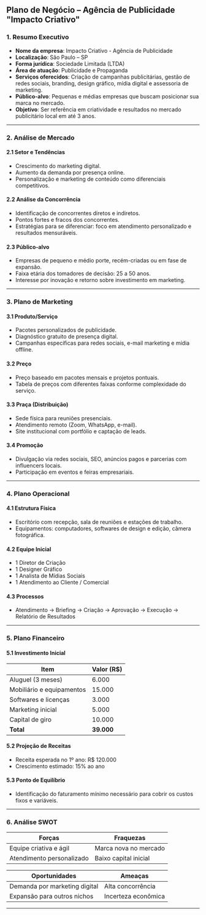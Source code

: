 ## **Plano de Negócio – Agência de Publicidade "Impacto Criativo"**

### 1. **Resumo Executivo**

* **Nome da empresa**: Impacto Criativo - Agência de Publicidade
* **Localização**: São Paulo – SP
* **Forma jurídica**: Sociedade Limitada (LTDA)
* **Área de atuação**: Publicidade e Propaganda
* **Serviços oferecidos**: Criação de campanhas publicitárias, gestão de redes sociais, branding, design gráfico, mídia digital e assessoria de marketing.
* **Público-alvo**: Pequenas e médias empresas que buscam posicionar sua marca no mercado.
* **Objetivo**: Ser referência em criatividade e resultados no mercado publicitário local em até 3 anos.

---

### 2. **Análise de Mercado**

#### 2.1 Setor e Tendências

* Crescimento do marketing digital.
* Aumento da demanda por presença online.
* Personalização e marketing de conteúdo como diferenciais competitivos.

#### 2.2 Análise da Concorrência

* Identificação de concorrentes diretos e indiretos.
* Pontos fortes e fracos dos concorrentes.
* Estratégias para se diferenciar: foco em atendimento personalizado e resultados mensuráveis.

#### 2.3 Público-alvo

* Empresas de pequeno e médio porte, recém-criadas ou em fase de expansão.
* Faixa etária dos tomadores de decisão: 25 a 50 anos.
* Interesse por inovação e retorno sobre investimento em marketing.

---

### 3. **Plano de Marketing**

#### 3.1 Produto/Serviço

* Pacotes personalizados de publicidade.
* Diagnóstico gratuito de presença digital.
* Campanhas específicas para redes sociais, e-mail marketing e mídia offline.

#### 3.2 Preço

* Preço baseado em pacotes mensais e projetos pontuais.
* Tabela de preços com diferentes faixas conforme complexidade do serviço.

#### 3.3 Praça (Distribuição)

* Sede física para reuniões presenciais.
* Atendimento remoto (Zoom, WhatsApp, e-mail).
* Site institucional com portfólio e captação de leads.

#### 3.4 Promoção

* Divulgação via redes sociais, SEO, anúncios pagos e parcerias com influencers locais.
* Participação em eventos e feiras empresariais.

---

### 4. **Plano Operacional**

#### 4.1 Estrutura Física

* Escritório com recepção, sala de reuniões e estações de trabalho.
* Equipamentos: computadores, softwares de design e edição, câmera fotográfica.

#### 4.2 Equipe Inicial

* 1 Diretor de Criação
* 1 Designer Gráfico
* 1 Analista de Mídias Sociais
* 1 Atendimento ao Cliente / Comercial

#### 4.3 Processos

* Atendimento → Briefing → Criação → Aprovação → Execução → Relatório de Resultados

---

### 5. **Plano Financeiro**

#### 5.1 Investimento Inicial

| Item                      | Valor (R\$) |
| ------------------------- | ----------- |
| Aluguel (3 meses)         | 6.000       |
| Mobiliário e equipamentos | 15.000      |
| Softwares e licenças      | 3.000       |
| Marketing inicial         | 5.000       |
| Capital de giro           | 10.000      |
| **Total**                 | **39.000**  |

#### 5.2 Projeção de Receitas

* Receita esperada no 1º ano: R\$ 120.000
* Crescimento estimado: 15% ao ano

#### 5.3 Ponto de Equilíbrio

* Identificação do faturamento mínimo necessário para cobrir os custos fixos e variáveis.

---

### 6. **Análise SWOT**

| Forças                    | Fraquezas             |
| ------------------------- | --------------------- |
| Equipe criativa e ágil    | Marca nova no mercado |
| Atendimento personalizado | Baixo capital inicial |

| Oportunidades                 | Ameaças             |
| ----------------------------- | ------------------- |
| Demanda por marketing digital | Alta concorrência   |
| Expansão para outros nichos   | Incerteza econômica |

---

